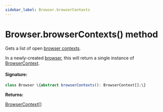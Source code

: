 ```yaml
---
sidebar_label: Browser.browserContexts
---
```


# Browser.browserContexts() method

Gets a list of open [browser contexts](./puppeteer.browsercontext.md).

In a newly-created [browser](./puppeteer.browser.md), this will return a single instance of [BrowserContext](./puppeteer.browsercontext.md).

#### Signature:

```typescript
class Browser \{abstract browserContexts(): BrowserContext[];\}
```

**Returns:**

[BrowserContext](./puppeteer.browsercontext.md)\[\]
